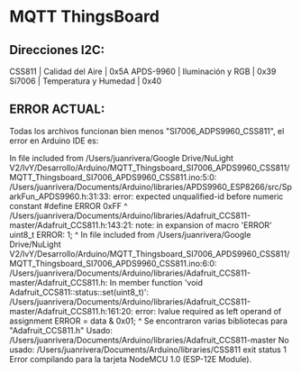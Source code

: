 # MQTT ThingsBoard

## Direcciones I2C:

  CSS811    | Calidad del Aire      | 0x5A
  APDS-9960 | Iluminación y RGB     | 0x39
  Si7006    | Temperatura y Humedad | 0x40
  

## ERROR ACTUAL:
Todas los archivos funcionan bien menos "SI7006_ADPS9960_CSS811", el error en Arduino IDE es:


In file included from /Users/juanrivera/Google Drive/NuLight V2/IvY/Desarrollo/Arduino/MQTT_Thingsboard_SI7006_APDS9960_CSS811/MQTT_Thingsboard_SI7006_APDS9960_CSS811.ino:5:0:
/Users/juanrivera/Documents/Arduino/libraries/APDS9960_ESP8266/src/SparkFun_APDS9960.h:31:33: error: expected unqualified-id before numeric constant
 #define ERROR                   0xFF
                                 ^
/Users/juanrivera/Documents/Arduino/libraries/Adafruit_CCS811-master/Adafruit_CCS811.h:143:21: note: in expansion of macro 'ERROR'
             uint8_t ERROR: 1;
                     ^
In file included from /Users/juanrivera/Google Drive/NuLight V2/IvY/Desarrollo/Arduino/MQTT_Thingsboard_SI7006_APDS9960_CSS811/MQTT_Thingsboard_SI7006_APDS9960_CSS811.ino:6:0:
/Users/juanrivera/Documents/Arduino/libraries/Adafruit_CCS811-master/Adafruit_CCS811.h: In member function 'void Adafruit_CCS811::status::set(uint8_t)':
/Users/juanrivera/Documents/Arduino/libraries/Adafruit_CCS811-master/Adafruit_CCS811.h:161:20: error: lvalue required as left operand of assignment
              ERROR = data & 0x01;
                    ^
Se encontraron varias bibliotecas para "Adafruit_CCS811.h"
Usado: /Users/juanrivera/Documents/Arduino/libraries/Adafruit_CCS811-master
 No usado: /Users/juanrivera/Documents/Arduino/libraries/CSS811
exit status 1
Error compilando para la tarjeta NodeMCU 1.0 (ESP-12E Module).



